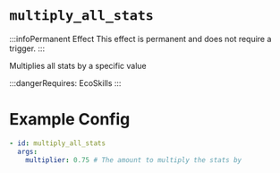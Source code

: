 # `multiply_all_stats`
:::infoPermanent Effect
This effect is permanent and does not require a trigger.
:::

Multiplies all stats by a specific value

:::dangerRequires:
EcoSkills
:::

# Example Config
```yaml
- id: multiply_all_stats
  args:
    multiplier: 0.75 # The amount to multiply the stats by
```
